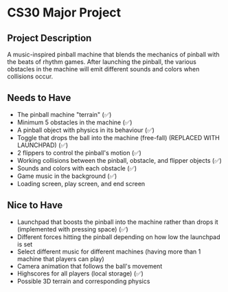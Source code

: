 # CS30 Major Project

## Project Description
A music-inspired pinball machine that blends the mechanics of pinball with the beats of rhythm games. After launching the pinball, the various obstacles in the machine will emit different sounds and colors when collisions occur.

## Needs to Have
- The pinball machine "terrain" (:white_check_mark:)
- Minimum 5 obstacles in the machine (:white_check_mark:)
- A pinball object with physics in its behaviour (:white_check_mark:)
- Toggle that drops the ball into the machine (free-fall) (REPLACED WITH LAUNCHPAD) (:white_check_mark:)
- 2 flippers to control the pinball's motion (:white_check_mark:)
- Working collisions between the pinball, obstacle, and flipper objects (:white_check_mark:)
- Sounds and colors with each obstacle (:white_check_mark:)
- Game music in the background (:white_check_mark:)
- Loading screen, play screen, and end screen

## Nice to Have
- Launchpad that boosts the pinball into the machine rather than drops it (implemented with pressing space) (:white_check_mark:)
- Different forces hitting the pinball depending on how low the launchpad is set
- Select different music for different machines (having more than 1 machine that players can play)
- Camera animation that follows the ball's movement
- Highscores for all players (local storage) (:white_check_mark:)
- Possible 3D terrain and corresponding physics
